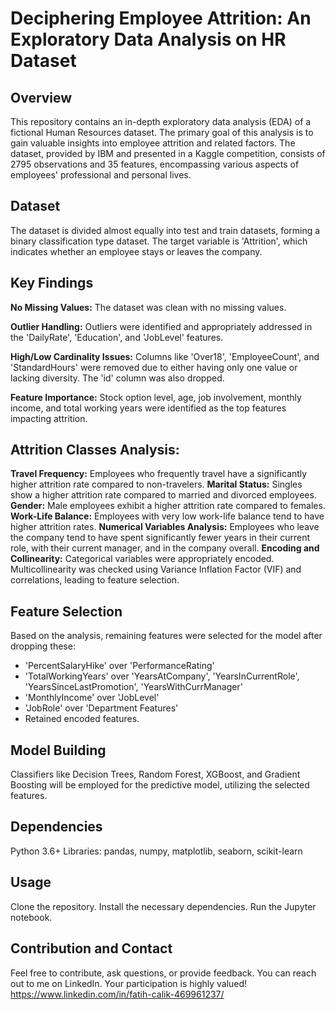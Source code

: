 # Deciphering Employee Attrition: An Exploratory Data Analysis on HR Dataset

## Overview
This repository contains an in-depth exploratory data analysis (EDA) of a fictional Human Resources dataset. The primary goal of this analysis is to gain valuable insights into employee attrition and related factors. The dataset, provided by IBM and presented in a Kaggle competition, consists of 2795 observations and 35 features, encompassing various aspects of employees' professional and personal lives.

## Dataset
The dataset is divided almost equally into test and train datasets, forming a binary classification type dataset. The target variable is 'Attrition', which indicates whether an employee stays or leaves the company.

## Key Findings
**No Missing Values:** The dataset was clean with no missing values.

**Outlier Handling:** Outliers were identified and appropriately addressed in the 'DailyRate', 'Education', and 'JobLevel' features.

**High/Low Cardinality Issues:** Columns like 'Over18', 'EmployeeCount', and 'StandardHours' were removed due to either having only one value or lacking diversity. The 'id' column was also dropped.

**Feature Importance:** Stock option level, age, job involvement, monthly income, and total working years were identified as the top features impacting attrition.

## Attrition Classes Analysis:
**Travel Frequency:** Employees who frequently travel have a significantly higher attrition rate compared to non-travelers.
**Marital Status:** Singles show a higher attrition rate compared to married and divorced employees.
**Gender:** Male employees exhibit a higher attrition rate compared to females.
**Work-Life Balance:** Employees with very low work-life balance tend to have higher attrition rates.
**Numerical Variables Analysis:** Employees who leave the company tend to have spent significantly fewer years in their current role, with their current manager, and in the company overall.
**Encoding and Collinearity:** Categorical variables were appropriately encoded. Multicollinearity was checked using Variance Inflation Factor (VIF) and correlations, leading to feature selection.

## Feature Selection
Based on the analysis, remaining features were selected for the model after dropping these:

* 'PercentSalaryHike' over 'PerformanceRating'
* 'TotalWorkingYears' over 'YearsAtCompany', 'YearsInCurrentRole', 'YearsSinceLastPromotion', 'YearsWithCurrManager'
* 'MonthlyIncome' over 'JobLevel'
* 'JobRole' over 'Department Features'
* Retained encoded features.

## Model Building
Classifiers like Decision Trees, Random Forest, XGBoost, and Gradient Boosting will be employed for the predictive model, utilizing the selected features.

## Dependencies
Python 3.6+
Libraries: pandas, numpy, matplotlib, seaborn, scikit-learn

## Usage
Clone the repository.
Install the necessary dependencies.
Run the Jupyter notebook.


## Contribution and Contact
Feel free to contribute, ask questions, or provide feedback. You can reach out to me on LinkedIn. Your participation is highly valued! https://www.linkedin.com/in/fatih-calik-469961237/ 
